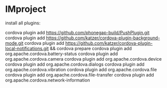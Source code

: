 IMproject
=========

install all plugins:

cordova plugin add https://github.com/phonegap-build/PushPlugin.git
cordova plugin add https://github.com/katzer/cordova-plugin-background-mode.git
cordova plugin add https://github.com/katzer/cordova-plugin-local-notifications.git && cordova prepare
cordova plugin add org.apache.cordova.battery-status
cordova plugin add org.apache.cordova.camera
cordova plugin add org.apache.cordova.device
cordova plugin add org.apache.cordova.dialogs
cordova plugin add org.apache.cordova.vibration
cordova plugin add org.apache.cordova.file
cordova plugin add org.apache.cordova.file-transfer
cordova plugin add org.apache.cordova.network-information

